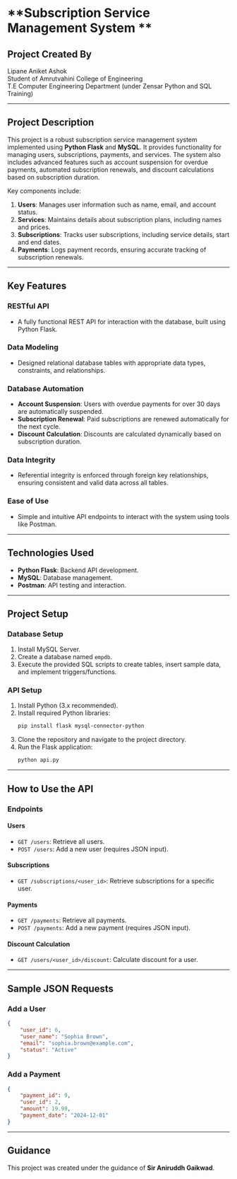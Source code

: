 

# **Subscription Service Management System **

## **Project Created By**  
Lipane Aniket Ashok  
Student of Amrutvahini College of Engineering  
T.E Computer Engineering Department (under Zensar Python and SQL Training)  

---

## **Project Description**  
This project is a robust subscription service management system implemented using **Python Flask** and **MySQL**. It provides functionality for managing users, subscriptions, payments, and services. The system also includes advanced features such as account suspension for overdue payments, automated subscription renewals, and discount calculations based on subscription duration.  

Key components include:  
1. **Users**: Manages user information such as name, email, and account status.  
2. **Services**: Maintains details about subscription plans, including names and prices.  
3. **Subscriptions**: Tracks user subscriptions, including service details, start and end dates.  
4. **Payments**: Logs payment records, ensuring accurate tracking of subscription renewals.  

---

## **Key Features**  

### **RESTful API**
- A fully functional REST API for interaction with the database, built using Python Flask.

### **Data Modeling**
- Designed relational database tables with appropriate data types, constraints, and relationships.  

### **Database Automation**
- **Account Suspension**: Users with overdue payments for over 30 days are automatically suspended.  
- **Subscription Renewal**: Paid subscriptions are renewed automatically for the next cycle.  
- **Discount Calculation**: Discounts are calculated dynamically based on subscription duration.  

### **Data Integrity**
- Referential integrity is enforced through foreign key relationships, ensuring consistent and valid data across all tables.  

### **Ease of Use**
- Simple and intuitive API endpoints to interact with the system using tools like Postman.  

---

## **Technologies Used**  
- **Python Flask**: Backend API development.  
- **MySQL**: Database management.  
- **Postman**: API testing and interaction.  

---

## **Project Setup**  

### **Database Setup**  
1. Install MySQL Server.  
2. Create a database named `empdb`.  
3. Execute the provided SQL scripts to create tables, insert sample data, and implement triggers/functions.  

### **API Setup**  
1. Install Python (3.x recommended).  
2. Install required Python libraries:  
   ```bash
   pip install flask mysql-connector-python
   ```
3. Clone the repository and navigate to the project directory.  
4. Run the Flask application:  
   ```bash
   python api.py
   ```

---

## **How to Use the API**  

### **Endpoints**  

#### **Users**
- `GET /users`: Retrieve all users.  
- `POST /users`: Add a new user (requires JSON input).  

#### **Subscriptions**
- `GET /subscriptions/<user_id>`: Retrieve subscriptions for a specific user.  

#### **Payments**
- `GET /payments`: Retrieve all payments.  
- `POST /payments`: Add a new payment (requires JSON input).  

#### **Discount Calculation**
- `GET /users/<user_id>/discount`: Calculate discount for a user.  

---

## **Sample JSON Requests**  

### **Add a User**  
```json
{
    "user_id": 6,
    "user_name": "Sophia Brown",
    "email": "sophia.brown@example.com",
    "status": "Active"
}
```

### **Add a Payment**  
```json
{
    "payment_id": 9,
    "user_id": 2,
    "amount": 19.99,
    "payment_date": "2024-12-01"
}
```

---

## **Guidance**  
This project was created under the guidance of **Sir Aniruddh Gaikwad**.  
```
